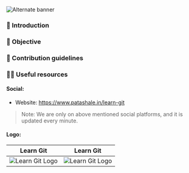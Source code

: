 <picture>
  <source media="(prefers-color-scheme: dark)" srcset="https://github.com/patashale/laern-git/assets/68323012/57227b65-1c5c-4a85-94ed-27b6a1e505f9">
  <source media="(prefers-color-scheme: light)" srcset="https://github.com/patashale/laern-git/assets/68323012/57227b65-1c5c-4a85-94ed-27b6a1e505f9">
  <img alt="Alternate banner" src="https://github.com/patashale/laern-git/assets/68323012/57227b65-1c5c-4a85-94ed-27b6a1e505f9">
</picture>

### 👋 Introduction



### 🎯 Objective



### 🌈 Contribution guidelines



### 👩‍💻 Useful resources

#### Social:
  - Website: https://www.patashale.in/learn-git

> Note: We are only on above mentioned social platforms, and it is updated every minute.

#### Logo:

   Learn Git | Learn Git
  :-------------------------:|:-------------------------:
![Learn Git Logo](https://github.com/patashale/laern-git/assets/68323012/9d6b6315-55a6-4874-b7b0-5ddc0d7de7b2) | ![Learn Git Logo](https://github.com/patashale/laern-git/assets/68323012/9d6b6315-55a6-4874-b7b0-5ddc0d7de7b2)
